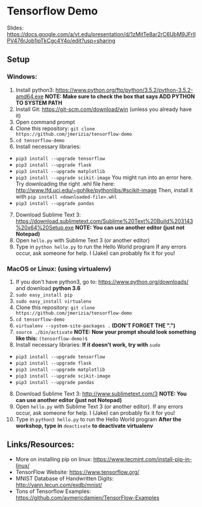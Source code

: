 # Tensorflow Demo

Slides: https://docs.google.com/a/vt.edu/presentation/d/1zMitTe8ar2rC6UbM9JFrlIPV476rJob1ipTkCgc4Y4o/edit?usp=sharing

## Setup

### Windows:

1. Install python3: https://www.python.org/ftp/python/3.5.2/python-3.5.2-amd64.exe
**NOTE: Make sure to check the box that says ADD PYTHON TO SYSTEM PATH**
2. Install Git: https://git-scm.com/download/win (unless you already have it)
3. Open command prompt
4. Clone this repository: `git clone https://github.com/jmerizia/tensorflow-demo`
5. `cd tensorflow-demo`
6. Install necessary libraries:
- `pip3 install --upgrade tensorflow`
- `pip3 install --upgrade flask`
- `pip3 install --upgrade matplotlib`
- `pip3 install --upgrade scikit-image`
You might run into an error here. Try downloading the right .whl
file here: http://www.lfd.uci.edu/~gohlke/pythonlibs/#scikit-image
Then, install it with `pip install <downloaded-file>.whl`
- `pip3 install --upgrade pandas`
7. Download Sublime Text 3: https://download.sublimetext.com/Sublime%20Text%20Build%203143%20x64%20Setup.exe
**NOTE: You can use another editor (just not Notepad)**
8. Open `hello.py` with Sublime Text 3 (or another editor)
9. Type in `python hello.py` to run the Hello World program
If any errors occur, ask someone for help. I (Jake) can
probably fix it for you!

### MacOS or Linux: (using virtualenv)
1. If you don't have python3, go to: https://www.python.org/downloads/ and download
**python 3.6**
1. `sudo easy_install pip`
2. `sudo easy_install virtualenv`
3. Clone this repository: `git clone https://github.com/jmerizia/tensorflow-demo`
4. `cd tensorflow-demo`
5. `virtualenv --system-site-packages .` **(DON'T FORGET THE ".")**
6. `source ./bin/activate`
**NOTE: Now your prompt should look something like this:** `(tensorflow-demo)$`
7. Install necessary libraries: **If it doesn't work, try with** `sudo`
- `pip3 install --upgrade tensorflow`
- `pip3 install --upgrade flask`
- `pip3 install --upgrade matplotlib`
- `pip3 install --upgrade scikit-image`
- `pip3 install --upgrade pandas`
8. Download Sublime Text 3: http://www.sublimetext.com/3
**NOTE: You can use another editor (just not Notepad)**
9. Open `hello.py` with Sublime Text 3 (or another editor).
If any errors occur, ask someone for help. I (Jake) can
probably fix it for you!
10. Type in `python3 hello.py` to run the Hello World program
**After the workshop, type in** `deactivate` **to deactivate virtualenv**

## Links/Resources:

- More on installing pip on linux:
https://www.tecmint.com/install-pip-in-linux/
- TensorFlow Website:
https://www.tensorflow.org/
- MNIST Database of Handwritten Digits:
http://yann.lecun.com/exdb/mnist/
- Tons of Tensorflow Examples:
https://github.com/aymericdamien/TensorFlow-Examples
